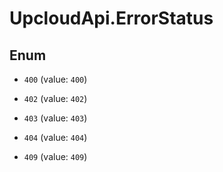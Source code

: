 # UpcloudApi.ErrorStatus

## Enum


* `400` (value: `400`)

* `402` (value: `402`)

* `403` (value: `403`)

* `404` (value: `404`)

* `409` (value: `409`)


